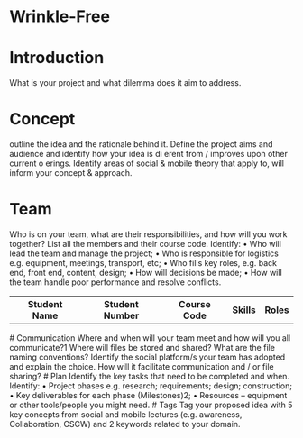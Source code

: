 # Wrinkle-Free
# Introduction
What is your project and what dilemma does it aim to address.
# Concept
outline the idea and the rationale behind it. Define the project aims and audience and identify how your idea is di erent from / improves upon other current o erings. Identify areas of social & mobile theory that apply to, will inform your concept & approach.
# Team
Who is on your team, what are their responsibilities, and how will you work together? List all the members and their course code. Identify:
• Who will lead the team and manage the project;
• Who is responsible for logistics e.g. equipment, meetings, transport, etc;
• Who fills key roles, e.g. back end, front end, content, design;
• How will decisions be made;
• How will the team handle poor performance and resolve conflicts.
<table>
  <tr>
  <th>Student Name</th>
  <th>Student Number</th>
  <th>Course Code</th>
  <th>Skills</th>
  <th>Roles</th>
  </tr>
</table>
# Communication
Where and when will your team meet and how will you all communicate?1 Where will files be stored and shared? What are the file naming conventions?
Identify the social platform/s your team has adopted and explain the choice. How will it facilitate communication and / or file sharing?
# Plan
Identify the key tasks that need to be completed and when. Identify:
• Project phases e.g. research; requirements; design; construction;
• Key deliverables for each phase (Milestones)2;
• Resources – equipment or other tools/people you might need.
# Tags
Tag your proposed idea with 5 key concepts from social and mobile lectures (e.g. awareness, Collaboration, CSCW) and 2 keywords related to your domain.

